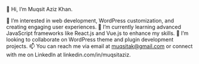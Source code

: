 👋 Hi, I’m Muqsit Aziz Khan.

👀 I’m interested in web development, WordPress customization, and creating engaging user experiences.
🌱 I’m currently learning advanced JavaScript frameworks like React.js and Vue.js to enhance my skills.
💞️ I’m looking to collaborate on WordPress theme and plugin development projects.
📫 You can reach me via email at muqsitak@gmail.com or connect with me on LinkedIn at linkedin.com/in/muqsitaziz.

<!---
Muqsit-Aziz-khan/Muqsit-Aziz-khan is a ✨ special ✨ repository because its `README.md` (this file) appears on your GitHub profile.
You can click the Preview link to take a look at your changes.
--->
